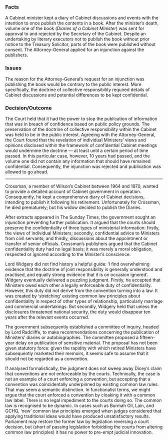 ### Facts

A Cabinet minister kept a diary of Cabinet discussions and events with the intention to once publish the contents in a book. After the minister’s death, volume one of the book (_Diaries of a Cabinet Minister_) was sent for approval to and rejected by the Secretary of the Cabinet. Despite an undertaking by literary executors not to publish the book without prior notice to the Treasury Solicitor, parts of the book were published without consent. The Attorney-General applied for an injunction against the publishers.

### Issues

The reason for the Attorney-General’s request for an injunction was publishing the book would be contrary to the public interest. More specifically, the doctrine of collective responsibility required details of Cabinet discussions and potential differences to be kept confidential.

### Decision/Outcome

The Court held that it had the power to stop the publication of information that was in breach of confidence based on public policy grounds. The preservation of the doctrine of collective responsibility within the Cabinet was held to be in the public interest. Agreeing with the Attorney-General, the Court found that the revelation of individual Ministers’ views and opinions disclosed within the framework of confidential Cabinet meetings would undermine the doctrine — at least until a certain period of time passed. In this particular case, however, 10 years had passed, and the volume one did not contain any information that should have remained confidential. Consequently, the injunction was rejected and publication was allowed to go ahead.

---

Crossman, a member of Wilson’s Cabinet between 1964 and 1970, wanted to provide a detailed account of Cabinet government in operation. Consequently, he kept a comprehensive diary of Cabinet decisions, intending to publish it following his retirement. Unfortunately for Crossman, he died prematurely; but his widow decided to publish the Diaries.

After extracts appeared in The Sunday Times, the government sought an injunction preventing further publication. It argued that the courts should preserve the confidentiality of three types of ministerial information: firstly, the views of individual Ministers; secondly, confidential advice to Ministers from civil servants; and thirdly, discussions about the appointment or transfer of senior officials. Crossman’s publishers argued that the Cabinet confidentiality duty had no legal basis; it was merely a moral obligation, respected or ignored according to the Minister’s conscience.

Lord Widgery did not find history a helpful guide: ‘I find overwhelming evidence that the doctrine of joint responsibility is generally understood and practised, and equally strong evidence that it is on occasion ignored’. Widgery eventually delivered a puzzling judgment. Firstly, he accepted that Ministers owed each other a legally enforceable duty of confidentiality. However, this duty did not derive from the convention turning into a law. It was created by ‘stretching’ existing common law principles about confidentiality in respect of other types of relationship, particularly marriage and commercial undertakings. But secondly, Widgery held that unless the disclosures threatened national security, the duty would disappear ten years after the relevant events occurred.

The government subsequently established a committee of inquiry, headed by Lord Radcliffe, to make recommendations concerning the publication of Ministers’ diaries or autobiographies. The committee proposed a fifteen-year delay on publication of sensitive material. The proposal has not been given statutory force: given the rapidity with which retired Ministers have subsequently marketed their memoirs, it seems safe to assume that it should not be regarded as a convention.

If analysed formalistically, the judgment does not sweep away Dicey’s claim that conventions are not enforceable by the courts. Technically, the case is not an example of a court enforcing a convention, but accepting that a convention was coincidentally underpinned by existing common law rules. That may seem a semantic distinction. In functionalist terms, we might argue that the court enforced a convention by cloaking it with a common law label. There is no legal impediment to the courts doing so. The common law is recognised to be dynamic. In cases such as Burmah Oil, Lain, and GCHQ, ‘new’ common law principles emerged when judges considered that applying traditional ideas would have produced unsatisfactory results. Parliament may restore the former law by legislation reversing a court decision, but (short of passing legislation forbidding the courts from altering common law principles) it has no power to pre-empt judicial innovation.